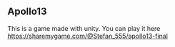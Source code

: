 ## Apollo13
This is a game made with unity. You can play it here https://sharemygame.com/@Stefan_555/apollo13-final
